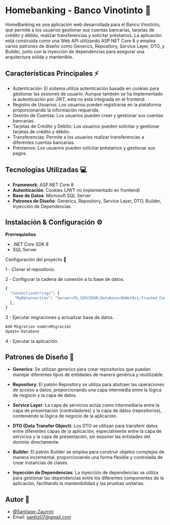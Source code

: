 # Homebanking - Banco Vinotinto 🏦

HomeBanking es una aplicación web desarrollada para el Banco Vinotinto, que permite a los usuarios gestionar sus cuentas bancarias, tarjetas de crédito y débito, realizar transferencias y solicitar préstamos. La aplicación está construida como una Web API utilizando ASP.NET Core 8 y emplea varios patrones de diseño como Generics, Repository, Service Layer, DTO, y Builder, junto con la inyección de dependencias para asegurar una arquitectura sólida y mantenible.

## Características Principales ⚡

- Autenticación: El sistema utiliza autenticación basada en cookies para gestionar las sesiones de usuario. Aunque también se ha implementado la autenticación por JWT, esta no está integrada en el frontend.
- Registro de Usuarios: Los usuarios pueden registrarse en la plataforma proporcionando la información requerida.
- Gestión de Cuentas: Los usuarios pueden crear y gestionar sus cuentas bancarias.
- Tarjetas de Crédito y Débito: Los usuarios pueden solicitar y gestionar tarjetas de crédito y débito.
- Transferencias: Permite a los usuarios realizar transferencias a diferentes cuentas bancarias.
- Préstamos: Los usuarios pueden solicitar préstamos y gestionar sus pagos.


## Tecnologías Utilizadas 💻

- **Framework**: ASP.NET Core 8
- **Autenticación**: Cookies (JWT no implementado en frontend)
- **Base de Datos**: Microsoft SQL Server
- **Patrones de Diseño**: Generics, Repository, Service Layer, DTO, Builder, Inyección de Dependencias


## Instalación & Configuración ⚙️

**Prerrequisitos**
- .NET Core SDK 8
- SQL Server


Configuración del proyecto 📂

1 - Clonar el repositorio.

2 - Configurar la cadena de conexión a tu base de datos.
```bash
{
  "ConnectionStrings": {
    "MyDbConnection": "Server=TU_SERVIDOR;Database=DbNet8v1;Trusted_Connection=True;TrustServerCertificate=true"
  },
}
```
3 - Ejecutar migraciones y actualizar base de datos.    
```bash
Add-Migration nombreMigración
Update-Database
```
4 - Ejecutar la aplicación.


## Patrones de Diseño 🔨

- **Generics**: Se utilizan generics para crear repositorios que puedan manejar diferentes tipos de entidades de manera genérica y reutilizable.

- **Repository**: El patrón Repository se utiliza para abstraer las operaciones de acceso a datos, proporcionando una capa intermedia entre la lógica de negocio y la capa de datos.

- **Service Layer**: La capa de servicios actúa como intermediaria entre la capa de presentación (controladores) y la capa de datos (repositorios), conteniendo la lógica de negocio de la aplicación.

- **DTO (Data Transfer Object)**: Los DTO se utilizan para transferir datos entre diferentes capas de la aplicación, especialmente entre la capa de servicios y la capa de presentación, sin exponer las entidades del dominio directamente.

- **Builder**: El patrón Builder se emplea para construir objetos complejos de manera incremental, proporcionando una forma flexible y controlada de crear instancias de clases.

- **Inyección de Dependencias**: La inyección de dependencias se utiliza para gestionar las dependencias entre los diferentes componentes de la aplicación, facilitando la mantenibilidad y las pruebas unitarias.

## Autor 📝

- [@Santiago-Zaurrini](https://github.com/Santiago-Zaurrini)
- Email: santijz07@gmail.com

